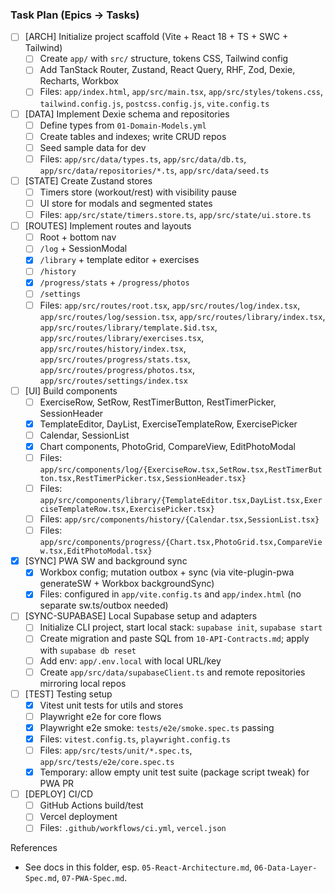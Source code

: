 ### Task Plan (Epics → Tasks)

- [ ] [ARCH] Initialize project scaffold (Vite + React 18 + TS + SWC + Tailwind)
  - [ ] Create `app/` with `src/` structure, tokens CSS, Tailwind config
  - [ ] Add TanStack Router, Zustand, React Query, RHF, Zod, Dexie, Recharts, Workbox
  - [ ] Files: `app/index.html`, `app/src/main.tsx`, `app/src/styles/tokens.css`, `tailwind.config.js`, `postcss.config.js`, `vite.config.ts`

- [ ] [DATA] Implement Dexie schema and repositories
  - [ ] Define types from `01-Domain-Models.yml`
  - [ ] Create tables and indexes; write CRUD repos
  - [ ] Seed sample data for dev
  - [ ] Files: `app/src/data/types.ts`, `app/src/data/db.ts`, `app/src/data/repositories/*.ts`, `app/src/data/seed.ts`

- [ ] [STATE] Create Zustand stores
  - [ ] Timers store (workout/rest) with visibility pause
  - [ ] UI store for modals and segmented states
  - [ ] Files: `app/src/state/timers.store.ts`, `app/src/state/ui.store.ts`

- [ ] [ROUTES] Implement routes and layouts
  - [ ] Root + bottom nav
  - [ ] `/log` + SessionModal
  - [x] `/library` + template editor + exercises
  - [ ] `/history`
  - [x] `/progress/stats` + `/progress/photos`
  - [ ] `/settings`
  - [ ] Files: `app/src/routes/root.tsx`, `app/src/routes/log/index.tsx`, `app/src/routes/log/session.tsx`, `app/src/routes/library/index.tsx`, `app/src/routes/library/template.$id.tsx`, `app/src/routes/library/exercises.tsx`, `app/src/routes/history/index.tsx`, `app/src/routes/progress/stats.tsx`, `app/src/routes/progress/photos.tsx`, `app/src/routes/settings/index.tsx`

- [ ] [UI] Build components
  - [ ] ExerciseRow, SetRow, RestTimerButton, RestTimerPicker, SessionHeader
  - [x] TemplateEditor, DayList, ExerciseTemplateRow, ExercisePicker
  - [ ] Calendar, SessionList
  - [x] Chart components, PhotoGrid, CompareView, EditPhotoModal
  - [ ] Files: `app/src/components/log/{ExerciseRow.tsx,SetRow.tsx,RestTimerButton.tsx,RestTimerPicker.tsx,SessionHeader.tsx}`
  - [ ] Files: `app/src/components/library/{TemplateEditor.tsx,DayList.tsx,ExerciseTemplateRow.tsx,ExercisePicker.tsx}`
  - [ ] Files: `app/src/components/history/{Calendar.tsx,SessionList.tsx}`
  - [ ] Files: `app/src/components/progress/{Chart.tsx,PhotoGrid.tsx,CompareView.tsx,EditPhotoModal.tsx}`

- [x] [SYNC] PWA SW and background sync
  - [x] Workbox config; mutation outbox + sync (via vite-plugin-pwa generateSW + Workbox backgroundSync)
  - [x] Files: configured in `app/vite.config.ts` and `app/index.html` (no separate sw.ts/outbox needed)

- [ ] [SYNC-SUPABASE] Local Supabase setup and adapters
  - [ ] Initialize CLI project, start local stack: `supabase init`, `supabase start`
  - [ ] Create migration and paste SQL from `10-API-Contracts.md`; apply with `supabase db reset`
  - [ ] Add env: `app/.env.local` with local URL/key
  - [ ] Create `app/src/data/supabaseClient.ts` and remote repositories mirroring local repos

- [ ] [TEST] Testing setup
  - [x] Vitest unit tests for utils and stores
  - [ ] Playwright e2e for core flows
  - [x] Playwright e2e smoke: `tests/e2e/smoke.spec.ts` passing
  - [x] Files: `vitest.config.ts`, `playwright.config.ts`
  - [ ] Files: `app/src/tests/unit/*.spec.ts`, `app/src/tests/e2e/core.spec.ts`
  - [x] Temporary: allow empty unit test suite (package script tweak) for PWA PR

- [ ] [DEPLOY] CI/CD
  - [ ] GitHub Actions build/test
  - [ ] Vercel deployment
  - [ ] Files: `.github/workflows/ci.yml`, `vercel.json`

References
- See docs in this folder, esp. `05-React-Architecture.md`, `06-Data-Layer-Spec.md`, `07-PWA-Spec.md`.


